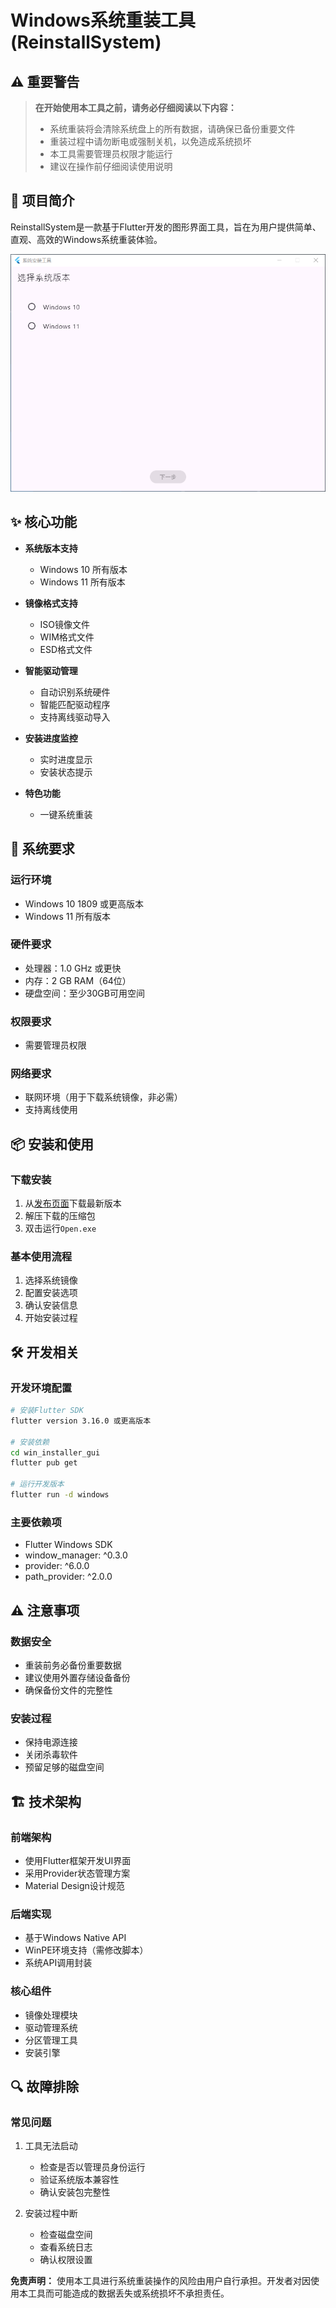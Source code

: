 # Windows系统重装工具 (ReinstallSystem)

## ⚠️ 重要警告

> **在开始使用本工具之前，请务必仔细阅读以下内容：**
> - 系统重装将会清除系统盘上的所有数据，请确保已备份重要文件
> - 重装过程中请勿断电或强制关机，以免造成系统损坏
> - 本工具需要管理员权限才能运行
> - 建议在操作前仔细阅读使用说明

## 📝 项目简介

ReinstallSystem是一款基于Flutter开发的图形界面工具，旨在为用户提供简单、直观、高效的Windows系统重装体验。

![软件界面预览](App.png)

## ✨ 核心功能

- **系统版本支持**
  - Windows 10 所有版本
  - Windows 11 所有版本

- **镜像格式支持**
  - ISO镜像文件
  - WIM格式文件
  - ESD格式文件

- **智能驱动管理**
  - 自动识别系统硬件
  - 智能匹配驱动程序
  - 支持离线驱动导入

- **安装进度监控**
  - 实时进度显示
  - 安装状态提示

- **特色功能**
  - 一键系统重装

## 🔧 系统要求

### 运行环境
- Windows 10 1809 或更高版本
- Windows 11 所有版本

### 硬件要求
- 处理器：1.0 GHz 或更快
- 内存：2 GB RAM（64位）
- 硬盘空间：至少30GB可用空间

### 权限要求
- 需要管理员权限

### 网络要求
- 联网环境（用于下载系统镜像，非必需）
- 支持离线使用

## 📦 安装和使用

### 下载安装
1. 从[发布页面](https://github.com/XiaY-Summer/ReinstallSystem/releases)下载最新版本
2. 解压下载的压缩包
3. 双击运行`Open.exe`

### 基本使用流程
1. 选择系统镜像
2. 配置安装选项
3. 确认安装信息
4. 开始安装过程

## 🛠️ 开发相关

### 开发环境配置
```bash
# 安装Flutter SDK
flutter version 3.16.0 或更高版本

# 安装依赖
cd win_installer_gui
flutter pub get

# 运行开发版本
flutter run -d windows
```

### 主要依赖项
- Flutter Windows SDK
- window_manager: ^0.3.0
- provider: ^6.0.0
- path_provider: ^2.0.0

## ⚠️ 注意事项

### 数据安全
- 重装前务必备份重要数据
- 建议使用外置存储设备备份
- 确保备份文件的完整性

### 安装过程
- 保持电源连接
- 关闭杀毒软件
- 预留足够的磁盘空间

## 🏗️ 技术架构

### 前端架构
- 使用Flutter框架开发UI界面
- 采用Provider状态管理方案
- Material Design设计规范

### 后端实现
- 基于Windows Native API
- WinPE环境支持（需修改脚本）
- 系统API调用封装

### 核心组件
- 镜像处理模块
- 驱动管理系统
- 分区管理工具
- 安装引擎

## 🔍 故障排除

### 常见问题
1. 工具无法启动
   - 检查是否以管理员身份运行
   - 验证系统版本兼容性
   - 确认安装包完整性

2. 安装过程中断
   - 检查磁盘空间
   - 查看系统日志
   - 确认权限设置

**免责声明：** 使用本工具进行系统重装操作的风险由用户自行承担。开发者对因使用本工具而可能造成的数据丢失或系统损坏不承担责任。

